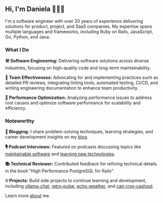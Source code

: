 
## Hi, I'm Daniela 👋👩‍💻

I'm a software engineer with over 20 years of experience delivering solutions for product, project, and SaaS companies. My expertise spans multiple languages and frameworks, including Ruby on Rails, JavaScript, Go, Python, and Java.

### What I Do

**🛠️ Software Engineering:** Delivering software solutions across diverse industries, focusing on high-quality code and long-term maintainability.

**👥 Team Effectiveness:** Advocating for and implementing practices such as detailed PR reviews, integrating linting tools, automated testing, CI/CD, and writing engineering documentation to enhance team productivity.

**🚀 Performance Optimization:** Analyzing performance issues to address root causes and optimize software performance for scalability and efficiency.

### Noteworthy

**📝 Blogging:** I share problem-solving techniques, learning strategies, and career development insights on my [blog](https://danielabaron.me/).

**🎙️ Podcast Interviews:** Featured on podcasts discussing topics like [maintainable software](https://maintainable.fm/episodes/daniela-baron-about-those-docs) and [learning new technologies](https://geeking-out.simplecast.com/episodes/the-one-where-we-geek-out-on-how-to-learn-daniela-baron).

**📚 Technical Reviewer:** Contributed feedback for refining technical details in the book "High Performance PostgreSQL for Rails".

**💡 Projects:** Build side projects to continue learning and development, including [ollama-chat](https://github.com/danielabar/ollama_chat), [retro-pulse](https://github.com/danielabar/retro-pulse), [echo-weather](https://github.com/danielabar/echo-weather-rails), and [can-rrsp-cashout](https://github.com/danielabar/can-rrsp-cashout).

Learn more [about](https://danielabaron.me/about/) me.
